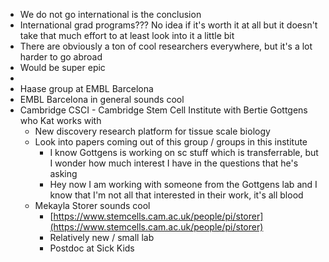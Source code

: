 - We do not go international is the conclusion
- International grad programs??? No idea if it's worth it at all but it doesn't take that much effort to at least look into it a little bit
- There are obviously a ton of cool researchers everywhere, but it's a lot harder to go abroad
- Would be super epic
-
- Haase group at EMBL Barcelona
- EMBL Barcelona in general sounds cool
- Cambridge CSCI - Cambridge Stem Cell Institute with Bertie Gottgens who Kat works with
	- New discovery research platform for tissue scale biology
	- Look into papers coming out of this group / groups in this institute
		- I know Gottgens is working on sc stuff which is transferrable, but I wonder how much interest I have in the questions that he's asking
		- Hey now I am working with someone from the Gottgens lab and I know that I'm not all that interested in their work, it's all blood
	- Mekayla Storer sounds cool
		- [https://www.stemcells.cam.ac.uk/people/pi/storer](https://www.stemcells.cam.ac.uk/people/pi/storer)
		- Relatively new / small lab
		- Postdoc at Sick Kids